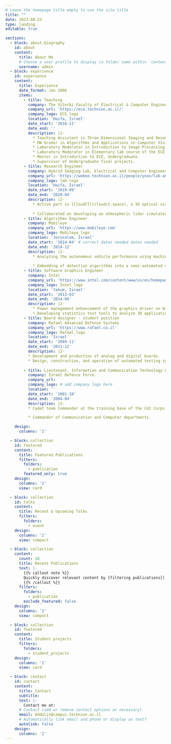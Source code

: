 ```yaml
---
# Leave the homepage title empty to use the site title
title: ""
date: 2023-08-23
type: landing
editable: true

sections:
  - block: about.biography
    id: about
    content:
      title: About Me
      # Choose a user profile to display (a folder name within `content/authors/`)
      username: admin
  - block: experience
    id: experience
    content:
      title: Experience
      date_format: Jan 2006
      items:
        - title: Teaching
          company: The Viterbi Faculty of Electrical & Computer Engineering, Technion
          company_url: 'https://ece.technion.ac.il/'
          company_logo: ECE_logo
          location: 'Haifa, Israel'
          date_start: '2016-11'
          date_end: ''
          description: |2-
            * Teaching Assistant in Three-Dimensional Imaging and Reconstruction, Graduate.
            * HW Grader in Algorithms and Applications in Computer Vision, Graduate & Undergrad.
            * Laboratory Moderator in Introduction to Image Processing and Analysis, Undergraduate.
            * Laboratory Moderator in Elementary lab course of the ECE program, Undergraduate.
            * Mentor in Introduction to ECE, Undergraduate.
            * Supervisor of Undergraduate final projects.
        - title: Research Engineer 
          company: Hybrid Imaging Lab, Electrical and Computer Engineering Faculty, Technion
          company_url: 'https://webee.technion.ac.il/people/yoav/lab-and-group/'
          company_logo: lab-logo
          location: 'Haifa, Israel'
          date_start: '2019-09'
          date_end: '2020-04'
          description: |2-
            * Active part in [CloudCT](cloudct.space), a 3D optical scattering tomography space mission to probe clouds.
                        
            * Collaborated on developing an atmospheric lidar simulator & deep-learning-based calibration method.
        - title: Algorithms Engineer 
          company: Mobileye 
          company_url: 'https://www.mobileye.com'
          company_logo: Mobileye_logo 
          location: 'Jerusalem, Israel'
          date_start: '2014-04' # correct dates needed dates needed 
          date_end: '2014-12'
          description: |2-
            * Analyzing the autonomous vehicle performance using machine learning and image processing algorithms.
            
            * Embedding of detection algorithms into a semi-automated marking system.
        - title: Software Graphics Engineer 
          company: Intel 
          company_url: 'https://www.intel.com/content/www/us/en/homepage.html'
          company_logo: Intel_logo
          location: 'Yakum, Israel'
          date_start: '2013-03' 
          date_end: '2014-04'
          description: |2-
            * Power management enhancement of the graphics driver on Windows and Android platforms.
            * Developing statistics test tools to analyze 3D applications and games.
        - title: Board designer - student position
          company: Rafael Advanced Defense Systems 
          company_url: 'https://www.rafael.co.il'
          company_logo: Rafael_logo
          location: 'Israel'
          date_start: '2009-11' 
          date_end: '2011-12'
          description: |2-
          * Development and production of analog and digital boards.
          * Design, construction, and operation of automated testing systems of FPGA boards.
        
        - title: Lieutenant, Information and Communication Technology Officer.
          company: Israel Defence Force.
          company_url: 
          company_logo: # add company logo here
          location: ''
          date_start: '2001-10' 
          date_end: '2004-04'
          description: |2-
          * Cadet team Commander at the training base of the C4I Corps. Elected as an outstanding commander of the Cadet training course.

          * Commander of Communication and Computer departments.

    design:
      columns: '2'

  - block: collection
    id: featured
    content:
      title: Featured Publications
      filters:
        folders:
          - publication
        featured_only: true
    design:
      columns: '2'
      view: card

  - block: collection
    id: talks
    content:
      title: Recent & Upcoming Talks
      filters:
        folders:
          - event
    design:
      columns: '2'
      view: compact

  - block: collection
    content:
      count: 10
      title: Recent Publications
      text: |-
        {{% callout note %}}
        Quickly discover relevant content by [filtering publications](./publication/).
        {{% /callout %}}
      filters:
        folders:
          - publication
        exclude_featured: false
    design:
      columns: '2'
      view: compact

  - block: collection
    id: featured
    content:
      title: Student projects
      filters:
        folders:
          - student_projects
    design:
      columns: '2'
      view: card

  - block: contact
    id: contact
    content:
      title: Contact
      subtitle:
      text: |-
        Contact me at:
      # Contact (add or remove contact options as necessary)
      email: Addalin@campus.technion.ac.il
      # Automatically link email and phone or display as text?
      autolink: false
    design:
      columns: '2'
---
```

